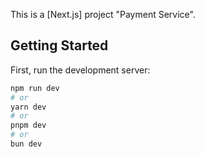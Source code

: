 This is a [Next.js] project "Payment Service".

## Getting Started

First, run the development server:

```bash
npm run dev
# or
yarn dev
# or
pnpm dev
# or
bun dev
```